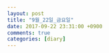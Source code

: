 ```yaml
---
layout: post
title: "9월_22일_금요일"
date: 2017-09-22 23:31:00 +0900
comments: true 
categories: [diary] 
---
```

